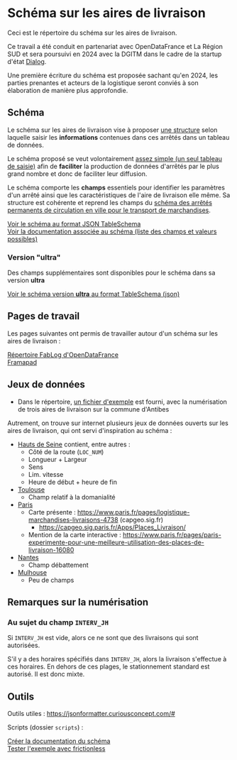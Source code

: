 <MenuSchema />

# Schéma sur les aires de livraison
Ceci est le répertoire du schéma sur les aires de livraison.

Ce travail a été conduit en partenariat avec OpenDataFrance et La Région SUD et sera poursuivi en 2024 avec la DGITM dans le cadre de la startup d'état [Dialog](https://beta.gouv.fr/startups/dialogue.html).

Une première écriture du schéma est proposée sachant qu'en 2024, les parties prenantes et acteurs de la logistique seront conviés à son élaboration de manière plus approfondie.

## Schéma

Le schéma sur les aires de livraison vise à proposer [une structure](https://github.com/CEREMA/schema-aire-livraison/blob/master/documentation/schema-page.md) selon laquelle saisir les **informations** contenues dans ces arrêtés dans un tableau de données. 

Le schéma proposé se veut volontairement [assez simple (un seul tableau de saisie)](https://github.com/CEREMA/schema-aire-livraison/blob/main/exemple-antibes.csv) afin de **faciliter** la production de données d'arrêtés par le plus grand nombre et donc de faciliter leur diffusion.

Le schéma comporte les **champs** essentiels pour identifier les paramètres d'un arrêté ainsi que les caractéristiques de l'aire de livraison elle même. Sa structure est cohérente et reprend les champs du [schéma des arrêtés permanents de circulation en ville pour le transport de marchandises](https://schema.data.gouv.fr/CEREMA/schema-arrete-circulation-marchandises/).

[Voir le schéma au format JSON TableSchema ](schema.json)  
[Voir la documentation associée au schéma (liste des champs et valeurs possibles)](documentation/schema-page.md)   

### Version "ultra"

Des champs supplémentaires sont disponibles pour le schéma dans sa version **ultra**

[Voir le schéma version **ultra** au format TableSchema (json)](documentation/schema-page-ultra.md) 

## Pages de travail

Les pages suivantes ont permis de travailler autour d'un schéma sur les aires de livraison :

[Répertoire FabLog d'OpenDataFrance](https://opendatafrance.gitbook.io/fablog/groupes-de-travail/partage-des-donnees/zones-de-livraison)  
[Framapad](https://mypads.framapad.org/mypads/?/mypads/group/espace-de-travail-normalisation-ch36h71o/pad/view/draft-aires-de-livraison-zv13l47tc)

## Jeux de données

- Dans le répertoire, [un fichier d'exemple](exemple_antibes.csv) est fourni, avec la numérisation de trois aires de livraison sur la commune d'Antibes

Autrement, on trouve sur internet plusieurs jeux de données ouverts sur les aires de livraison, qui ont servi d'inspiration au schéma :

- [Hauts de Seine](https://www.data.gouv.fr/fr/datasets/aires-de-livraison/) contient, entre autres :
  - Côté de la route (`LOC_NUM`)
  - Longueur + Largeur
  - Sens
  - Lim. vitesse
  - Heure de début  + heure de fin
- [Toulouse](https://data.toulouse-metropole.fr/explore/dataset/aires-de-livraison/)
  - Champ relatif à la domanialité
- [Paris](https://opendata.paris.fr/explore/dataset/stationnement-voie-publique-emplacements/table/?disjunctive.regpri&disjunctive.regpar&disjunctive.typsta&disjunctive.arrond&disjunctive.zoneres&disjunctive.locsta&disjunctive.parite&disjunctive.signhor&disjunctive.signvert&disjunctive.confsign&disjunctive.typemob&disjunctive.zoneasp&disjunctive.stv&disjunctive.prefet&q=livraison&refine.regpri=LIVRAISON&sort=typemob&basemap=jawg.dark&location=16,48.85483,2.33805)
  - Carte présente : https://www.paris.fr/pages/logistique-marchandises-livraisons-4738 (capgeo.sig.fr)
    - https://capgeo.sig.paris.fr/Apps/Places_Livraison/
  - Mention de la carte interactive : https://www.paris.fr/pages/paris-experimente-pour-une-meilleure-utilisation-des-places-de-livraison-16080
- [Nantes](https://data.nantesmetropole.fr/explore/dataset/244400404_aires-livraison-nantes-metropole/table/?disjunctive.commune&sort=debattement)
  - Champ débattement
- [Mulhouse](https://data.mulhouse-alsace.fr/explore/dataset/68224_aires-de-livraison-sur-mulhouse/table/?location=17,47.75468,7.33279&basemap=jawg.streets)
  - Peu de champs

## Remarques sur la numérisation

### Au sujet du champ `INTERV_JH`

Si `INTERV_JH` est vide, alors ce ne sont que des livraisons qui sont autorisées. 

S'il y a des horaires spécifiés dans `INTERV_JH`, alors la livraison s'effectue à ces horaires. En dehors de ces plages, le stationnement standard est autorisé. Il est donc mixte.

## Outils

Outils utiles : https://jsonformatter.curiousconcept.com/#

Scripts (dossier `scripts`) :

[Créer la documentation du schéma](1-Creer-Documentation.bat)  
[Tester l'exemple avec frictionless](scripts/2-Tester-Exemple.bat)

